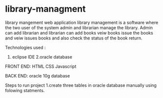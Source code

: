 # library-managment
library mangement web application
library management is a software where the two user of the system admin and librarian manage the library. Admin can add librarian and librarian can add books veiw books issue the books and veiw issues books and also check the status of the book return. 

Technologies used : 
1. eclipse IDE
2.oracle database 

FRONT END: 
HTML
CSS
Javascript 

BACK END: 
oracle 10g database 

Steps to run project 
1.create three tables in oracle database manually using folowing statments. 
